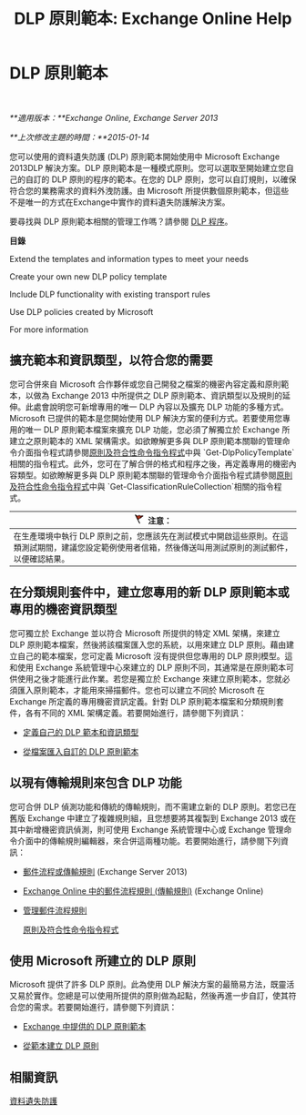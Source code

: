 ﻿---
title: 'DLP 原則範本: Exchange Online Help'
TOCTitle: DLP 原則範本
ms:assetid: c7b1a8e4-30d9-4409-85c5-f85ae023737d
ms:mtpsurl: https://technet.microsoft.com/zh-tw/library/JJ657730(v=EXCHG.150)
ms:contentKeyID: 50474170
ms.date: 05/23/2018
mtps_version: v=EXCHG.150
ms.translationtype: MT
---

# DLP 原則範本

 

_**適用版本：**Exchange Online, Exchange Server 2013_

_**上次修改主題的時間：**2015-01-14_

您可以使用的資料遺失防護 (DLP) 原則範本開始使用中 Microsoft Exchange 2013DLP 解決方案。DLP 原則範本是一種模式原則。您可以選取至開始建立您自己的自訂的 DLP 原則的程序的範本。在您的 DLP 原則，您可以自訂規則，以確保符合您的業務需求的資料外洩防護。由 Microsoft 所提供數個原則範本，但這些不是唯一的方式在Exchange中實作的資料遺失防護解決方案。

要尋找與 DLP 原則範本相關的管理工作嗎？請參閱 [DLP 程序](dlp-procedures-exchange-2013-help.md)。

**目錄**

Extend the templates and information types to meet your needs

Create your own new DLP policy template

Include DLP functionality with existing transport rules

Use DLP policies created by Microsoft

For more information

## 擴充範本和資訊類型，以符合您的需要

您可合併來自 Microsoft 合作夥伴或您自己開發之檔案的機密內容定義和原則範本，以做為 Exchange 2013 中所提供之 DLP 原則範本、資訊類型以及規則的延伸。此處會說明您可新增專用的唯一 DLP 內容以及擴充 DLP 功能的多種方式。Microsoft 已提供的範本是您開始使用 DLP 解決方案的便利方式。若要使用您專用的唯一 DLP 原則範本檔案來擴充 DLP 功能，您必須了解獨立於 Exchange 所建立之原則範本的 XML 架構需求。如欲瞭解更多與 DLP 原則範本關聯的管理命令介面指令程式請參閱[原則及符合性命令指令程式](https://technet.microsoft.com/zh-tw/library/dd298082\(v=exchg.150\))中與 `Get-DlpPolicyTemplate`相關的指令程式。此外，您可在了解合併的格式和程序之後，再定義專用的機密內容類型。如欲瞭解更多與 DLP 原則範本關聯的管理命令介面指令程式請參閱[原則及符合性命令指令程式](https://technet.microsoft.com/zh-tw/library/dd298082\(v=exchg.150\))中與 `Get-ClassificationRuleCollection`相關的指令程式。

<table>
<thead>
<tr class="header">
<th><img src="images/Dd876857.Caution(EXCHG.150).gif" title="注意" alt="注意" />注意：</th>
</tr>
</thead>
<tbody>
<tr class="odd">
<td>在生產環境中執行 DLP 原則之前，您應該先在測試模式中開啟這些原則。在這類測試期間，建議您設定範例使用者信箱，然後傳送叫用測試原則的測試郵件，以便確認結果。</td>
</tr>
</tbody>
</table>


## 在分類規則套件中，建立您專用的新 DLP 原則範本或專用的機密資訊類型

您可獨立於 Exchange 並以符合 Microsoft 所提供的特定 XML 架構，來建立 DLP 原則範本檔案，然後將該檔案匯入您的系統，以用來建立 DLP 原則。藉由建立自己的範本檔案，您可定義 Microsoft 沒有提供但您專用的 DLP 原則模型。這和使用 Exchange 系統管理中心來建立的 DLP 原則不同，其通常是在原則範本可供使用之後才能進行此作業。若您是獨立於 Exchange 來建立原則範本，您就必須匯入原則範本，才能用來掃描郵件。您也可以建立不同於 Microsoft 在 Exchange 所定義的專用機密資訊定義。針對 DLP 原則範本檔案和分類規則套件，各有不同的 XML 架構定義。若要開始進行，請參閱下列資訊：

  -  
    [定義自己的 DLP 範本和資訊類型](define-your-own-dlp-templates-and-information-types-exchange-2013-help.md)

  -  
    [從檔案匯入自訂的 DLP 原則範本](import-a-custom-dlp-policy-template-from-a-file-exchange-2013-help.md)

## 以現有傳輸規則來包含 DLP 功能

您可合併 DLP 偵測功能和傳統的傳輸規則，而不需建立新的 DLP 原則。若您已在舊版 Exchange 中建立了複雜規則組，且您想要將其複製到 Exchange 2013 或在其中新增機密資訊偵測，則可使用 Exchange 系統管理中心或 Exchange 管理命令介面中的傳輸規則編輯器，來合併這兩種功能。若要開始進行，請參閱下列資訊：

  -  
    [郵件流程或傳輸規則](mail-flow-rules-transport-rules-in-exchange-2013-exchange-2013-help.md) (Exchange Server 2013)

  -  
    [Exchange Online 中的郵件流程規則 (傳輸規則)](https://technet.microsoft.com/zh-tw/library/jj919238\(v=exchg.150\)) (Exchange Online)

  -  
    [管理郵件流程規則](manage-mail-flow-rules-exchange-2013-help.md)
    
    [原則及符合性命令指令程式](https://technet.microsoft.com/zh-tw/library/dd298082\(v=exchg.150\))

## 使用 Microsoft 所建立的 DLP 原則

Microsoft 提供了許多 DLP 原則。此為使用 DLP 解決方案的最簡易方法，既靈活又易於實作。您總是可以使用所提供的原則做為起點，然後再進一步自訂，使其符合您的需求。若要開始進行，請參閱下列資訊：

  - [Exchange 中提供的 DLP 原則範本](dlp-policy-templates-supplied-in-exchange-exchange-2013-help.md)

  - [從範本建立 DLP 原則](how-to-new-dlp-data-loss-prevention-policy-template.md)

## 相關資訊

[資料遺失防護](technical-overview-of-dlp-data-loss-prevention-in-exchange.md)

